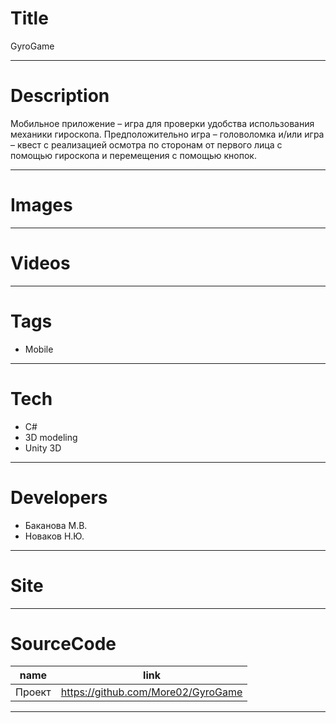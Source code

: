 # Title
GyroGame

---

# Description
Мобильное приложение – игра для проверки удобства использования механики гироскопа.
Предположительно игра – головоломка и/или игра – квест с реализацией осмотра по сторонам от первого лица с помощью гироскопа и перемещения с помощью кнопок.


---

# Images

---

# Videos

---

# Tags
* Mobile
---
# Tech
* C#
* 3D modeling
* Unity 3D
---
# Developers
* Баканова М.В.
* Новаков Н.Ю.
---
# Site
---
# SourceCode

| name   | link                                  |
| ------ | ------------------------------------- |
| Проект | https://github.com/More02/GyroGame  |
---
